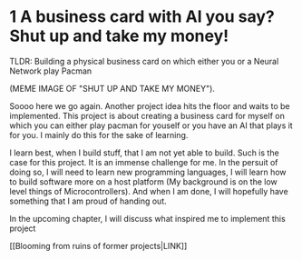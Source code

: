 # 1 A business card with AI you say? Shut up and take my money!
TLDR: Building a physical business card on which either you or a Neural Network play Pacman

(MEME IMAGE OF "SHUT UP AND TAKE MY MONEY").

Soooo here we go again. Another project idea hits the floor and waits to be implemented. This project is about creating a business card for myself on which you can either play pacman for youself or you have an AI that plays it for you.
I mainly do this for the sake of learning.

I learn best, when I build stuff, that I am not yet able to build. Such is the case for this project. It is an immense challenge for me. In the persuit of doing so, I will need to learn new programming languages, I will learn how to build software more on a host platform (My background is on the low level things of Microcontrollers). And when I am done, I will hopefully have something that I am proud of handing out.

In the upcoming chapter, I will discuss what inspired me to implement this project

[[Blooming from ruins of former projects|LINK]]